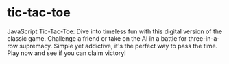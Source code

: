 # tic-tac-toe
JavaScript Tic-Tac-Toe: Dive into timeless fun with this digital version of the classic game. Challenge a friend or take on the AI in a battle for three-in-a-row supremacy. Simple yet addictive, it's the perfect way to pass the time. Play now and see if you can claim victory!
